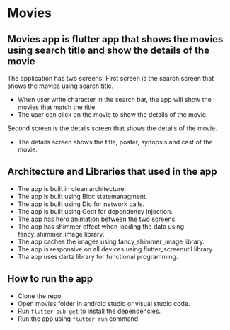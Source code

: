 # Movies

## Movies app is flutter app that shows the movies using search title and show the details of the movie

The application has two screens:
First screen is the search screen that shows the movies using search title. 
* When user write character in the search bar, the app will show the movies that match the title.
* The user can click on the movie to show the details of the movie.

Second screen is the details screen that shows the details of the movie.
* The details screen shows the title, poster, synopsis and cast of the movie.

## Architecture and Libraries that used in the app
* The app is built in clean architecture.
* The app is built using Bloc statemanagment.
* The app is built using Dio for network calls.
* The app is built using GetIt for dependency injection.
* The app has hero animation between the two screens.
* The app has shimmer effect when loading the data using fancy_shimmer_image library.
* The app caches the images using fancy_shimmer_image library.
* The app is responsive on all devices using flutter_screenutil library.
* Tha app uses dartz library for functional programming.

## How to run the app
* Clone the repo.
* Open movies folder in android studio or visual studio code.
* Run `flutter pub get` to install the dependencies.
* Run the app using `flutter run` command.
